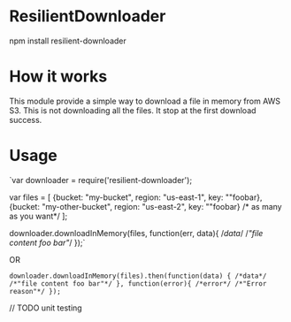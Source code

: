 # ResilientDownloader
 npm install resilient-downloader

# How it works

This module provide a simple way to download a file in memory from AWS S3.
This is not downloading all the files. It stop at the first download success.

# Usage

`var downloader = require('resilient-downloader');

var files = [
    {bucket: "my-bucket", region: "us-east-1", key: ""foobar},
    {bucket: "my-other-bucket", region: "us-east-2", key: ""foobar}
    /* as many as you want*/
];

downloader.downloadInMemory(files, function(err, data){
    /*data*/
    /*"file content foo bar"*/
});`

 OR

`downloader.downloadInMemory(files).then(function(data) {
    /*data*/
    /*"file content foo bar"*/
}, function(error){
    /*error*/
    /*"Error reason"*/
});`

// TODO
unit testing
